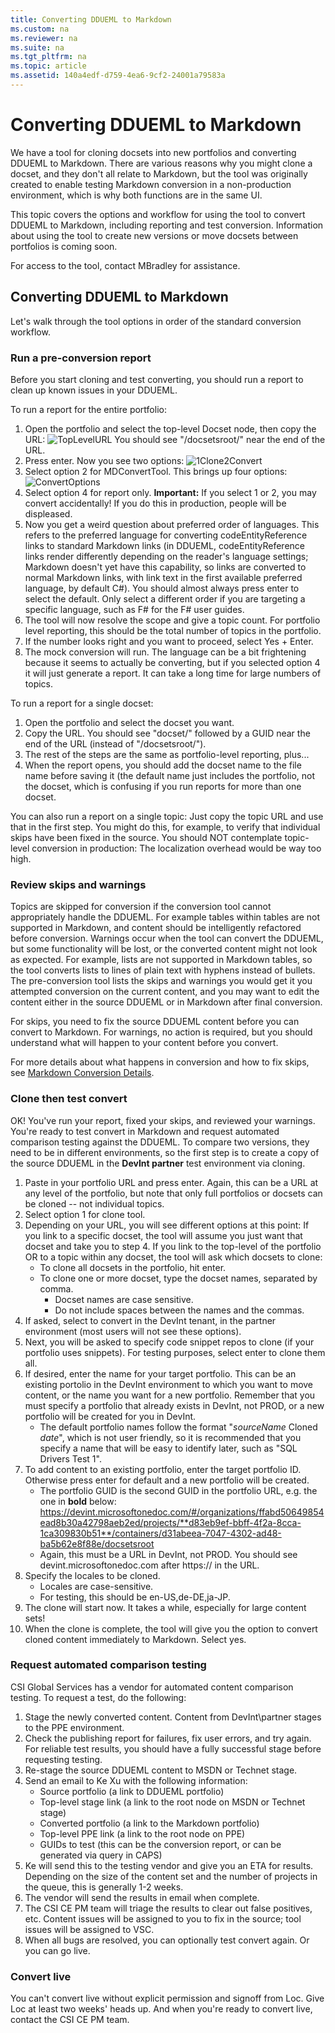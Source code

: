 ```yaml
---
title: Converting DDUEML to Markdown
ms.custom: na
ms.reviewer: na
ms.suite: na
ms.tgt_pltfrm: na
ms.topic: article
ms.assetid: 140a4edf-d759-4ea6-9cf2-24001a79583a
---
```

# Converting DDUEML to Markdown
We have a tool for cloning docsets into new portfolios and converting DDUEML to Markdown. There are various reasons why you might clone a docset, and they don't all relate to Markdown, but the tool was originally created to enable testing Markdown conversion in a non-production environment, which is why both functions are in the same UI.

This topic covers the options and workflow for using the tool to convert DDUEML to Markdown, including reporting and test conversion. Information about using the tool to create new versions or move docsets between portfolios is coming soon.

 For access to the tool, contact MBradley for assistance.

## Converting DDUEML to Markdown

Let's walk through the tool options in order of the standard conversion workflow.

### Run a pre-conversion report

Before you start cloning and test converting, you should run a report to clean up known issues in your DDUEML. 

To run a report for the entire portfolio:
1. Open the portfolio and select the top-level Docset node, then copy the URL:
![TopLevelURL](/Image/TopLevelURL.png)
You should see "/docsetsroot/" near the end of the URL.
2. Press enter. Now you see two options:
![1Clone2Convert](/Image/1Clone2Convert.png)
3. Select option 2 for MDConvertTool. This brings up four options:
![ConvertOptions](/Image/ConvertOptions.png)
4. Select option 4 for report only. **Important:** If you select 1 or 2, you may convert accidentally! If you do this in production, people will be displeased. 
5. Now you get a weird question about preferred order of languages. This refers to the preferred language for converting codeEntityReference links to standard Markdown links (in DDUEML, codeEntityReference links render differently depending on the reader's language settings; Markdown doesn't yet have this capability, so links are converted to normal Markdown links, with link text in the first available preferred language, by default C#). You should almost always press enter to select the default. Only select a different order if you are targeting a specific language, such as F# for the F# user guides. 
6. The tool will now resolve the scope and give a topic count. For portfolio level reporting, this should be the total number of topics in the portfolio.
7. If the number looks right and you want to proceed, select Yes + Enter.
8. The mock conversion will run. The language can be a bit frightening because it seems to actually be converting, but if you selected option 4 it will just generate a report. It can take a long time for large numbers of topics. 

To run a report for a single docset:
1. Open the portfolio and select the docset you want.
2. Copy the URL. You should see "docset/" followed by a GUID near the end of the URL (instead of "/docsetsroot/").
3. The rest of the steps are the same as portfolio-level reporting, plus...
4. When the report opens, you should add the docset name to the file name before saving it (the default name just includes the portfolio, not the docset, which is confusing if you run reports for more than one docset.

You can also run a report on a single topic: Just copy the topic URL and use that in the first step. You might do this, for example, to verify that individual skips have been fixed in the source. You should NOT contemplate topic-level conversion in production: The localization overhead would be way too high.

### Review skips and warnings
Topics are skipped for conversion if the conversion tool cannot appropriately handle the DDUEML. For example tables within tables are not supported in Markdown, and content should be intelligently refactored before conversion. Warnings occur when the tool can convert the DDUEML, but some functionality will be lost, or the converted content might not look as expected. For example,  lists are not supported in Markdown tables, so the tool converts lists to lines of plain text with hyphens instead of bullets. The pre-conversion tool lists the skips and warnings you would get it you attempted conversion on the current content, and you may want to edit the content either in the source DDUEML or in Markdown after final conversion.

For skips, you need to fix the source DDUEML content before you can convert to Markdown. For warnings, no action is required, but you should understand what will happen to your content before you convert.

For more details about what happens in conversion and how to fix skips, see [Markdown Conversion Details](Markdown-Conversion-Details.md).

### Clone then test convert

OK! You've run your report, fixed your skips, and reviewed your warnings. You're ready to test convert in Markdown and request automated comparison testing against the DDUEML. To  compare two versions, they need to be in different environments, so the first step is to create a copy of the source DDUEML in the **DevInt partner** test environment via cloning.

1. Paste in your portfolio URL and press enter. Again, this can be a URL at any level of the portfolio, but note that only full portfolios or docsets can be cloned -- not individual topics.
2. Select option 1 for clone tool.
3. Depending on your URL, you will see different options at this point: If you link to a specific docset, the tool will assume you just want that docset and take you to step 4. If you link to the top-level of the portfolio OR to a topic within any docset, the tool will ask which docsets to clone:
   * To clone all docsets in the portfolio, hit enter.
   * To clone one or more docset, type the docset names, separated by comma.
      * Docset names are case sensitive.
	  * Do not include spaces between the names and the commas.
4. If asked, select to convert in the DevInt tenant, in the partner environment (most users will not see these options).
5. Next, you will be asked to specify code snippet repos to clone (if your portfolio uses snippets). For testing purposes, select enter to clone them all.
5. If desired, enter the name for your target portfolio. This can be an existing portolio in the DevInt environment to which you want to move content, or the name you want for a new portfolio. Remember that you must specify a portfolio that already exists in DevInt, not PROD, or a new portfolio will be created for you in DevInt.
    * The default portfolio names follow the format "_sourceName_ Cloned _date_", which is not user friendly, so it is recommended that you specify a name that will be easy to identify later, such as "SQL Drivers Test 1".
6. To add content to an existing portfolio, enter the target portfolio ID. Otherwise press enter for default and a new portfolio will be created.
    * The portfolio GUID is the second GUID in the portfolio URL, e.g. the one in **bold** below:
https://devint.microsoftonedoc.com/#/organizations/ffabd50649854ead8b30a42798aeb2ed/projects/**d83eb9ef-bbff-4f2a-8cca-1ca309830b51**/containers/d31abeea-7047-4302-ad48-ba5b62e8f88e/docsetsroot
   * Again, this must be a URL in DevInt, not PROD. You should see devint.microsoftonedoc.com after https:// in the URL.
7.  Specify the locales to be cloned. 
    * Locales are case-sensitive.
	* For testing, this should be en-US,de-DE,ja-JP.
6. The clone will start now. It takes a while, especially for large content sets!
7. When the clone is complete, the tool will give you the option to convert cloned content immediately to Markdown. Select yes.

### Request automated comparison testing

CSI Global Services has a vendor for automated content comparison testing. To request a test, do the following:
1. Stage the newly converted content. Content from DevInt\partner stages to the PPE environment.
2. Check the publishing report for failures, fix user errors, and try again. For reliable test results, you should have a fully successful stage before requesting testing.
3. Re-stage the source DDUEML content to MSDN or Technet stage.
4. Send an email to Ke Xu with the following information:
    * Source portfolio (a link to DDUEML portfolio)
    * Top-level stage link (a link to the root node on MSDN or Technet stage)
    * Converted portfolio (a link to the Markdown portfolio)
    * Top-level PPE link (a link to the root node on PPE)
    * GUIDs to test (this can be the conversion report, or can be generated via query in CAPS)
5. Ke will send this to the testing vendor and give you an ETA for results. Depending on the size of the content set and the number of projects in the queue, this is generally 1-2 weeks.
6. The vendor will send the results in email when complete.
7. The CSI CE PM team will triage the results to clear out false positives, etc. Content issues will be assigned to you to fix in the source; tool issues will be assigned to VSC.
8. When all bugs are resolved, you can optionally test convert again. Or you can go live.
    

### Convert live

You can't convert live without explicit permission and signoff from Loc. Give Loc at least two weeks' heads up. And when you're ready to convert live, contact the CSI CE PM team.

